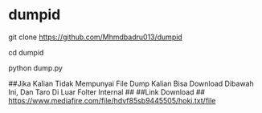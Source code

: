 # dumpid



git clone https://github.com/Mhmdbadru013/dumpid

cd dumpid

python dump.py

##Jika Kalian Tidak Mempunyai File Dump Kalian Bisa Download Dibawah Ini, Dan Taro Di Luar Folter Internal ##
##Link Download ##
https://www.mediafire.com/file/hdvf85sb9445505/hoki.txt/file
